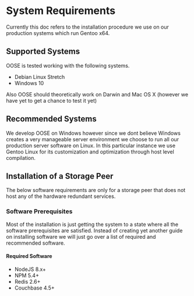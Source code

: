 # System Requirements

Currently this doc refers to the installation procedure we use on our production systems which run Gentoo x64.

## Supported Systems
OOSE is tested working with the following systems.

* Debian Linux Stretch
* Windows 10

Also OOSE should theoretically work on Darwin and Mac OS X (however we have yet to get a chance to test it yet)

## Recommended Systems
We develop OOSE on Windows however since we dont believe Windows creates a very manageable server environment we choose to run all our production server software on Linux. In this particular instance we use Gentoo Linux for its customization and optimization through host level compilation.

## Installation of a Storage Peer
The below software requirements are only for a storage peer that does not host any of the hardware redundant services.

### Software Prerequisites
Most of the installation is just getting the system to a state where all the software prerequisites are satisfied. Instead of creating yet another guide on installing software we will just go over a list of required and recommended software.

#### Required Software
* NodeJS 8.x+
* NPM 5.4+
* Redis 2.6+
* Couchbase 4.5+
